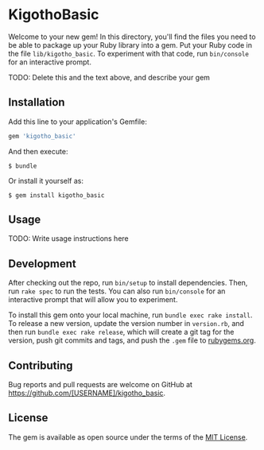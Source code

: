 # KigothoBasic

Welcome to your new gem! In this directory, you'll find the files you need to be able to package up your Ruby library into a gem. Put your Ruby code in the file `lib/kigotho_basic`. To experiment with that code, run `bin/console` for an interactive prompt.

TODO: Delete this and the text above, and describe your gem

## Installation

Add this line to your application's Gemfile:

```ruby
gem 'kigotho_basic'
```

And then execute:

    $ bundle

Or install it yourself as:

    $ gem install kigotho_basic

## Usage

TODO: Write usage instructions here

## Development

After checking out the repo, run `bin/setup` to install dependencies. Then, run `rake spec` to run the tests. You can also run `bin/console` for an interactive prompt that will allow you to experiment.

To install this gem onto your local machine, run `bundle exec rake install`. To release a new version, update the version number in `version.rb`, and then run `bundle exec rake release`, which will create a git tag for the version, push git commits and tags, and push the `.gem` file to [rubygems.org](https://rubygems.org).

## Contributing

Bug reports and pull requests are welcome on GitHub at https://github.com/[USERNAME]/kigotho_basic.

## License

The gem is available as open source under the terms of the [MIT License](https://opensource.org/licenses/MIT).
